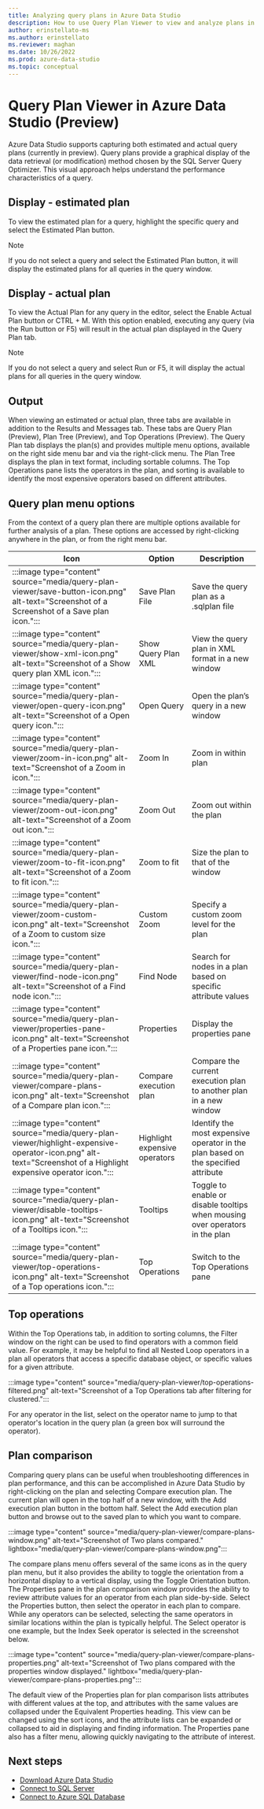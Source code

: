 ```yaml
---
title: Analyzing query plans in Azure Data Studio
description: How to use Query Plan Viewer to view and analyze plans in Azure Data Studio.
author: erinstellato-ms
ms.author: erinstellato
ms.reviewer: maghan
ms.date: 10/26/2022
ms.prod: azure-data-studio
ms.topic: conceptual
---
```


# Query Plan Viewer in Azure Data Studio (Preview)

Azure Data Studio supports capturing both estimated and actual query plans (currently in preview).  Query plans provide a graphical display of the data retrieval (or modification) method chosen by the SQL Server Query Optimizer.  This visual approach helps understand the performance characteristics of a query.

## Display - estimated plan

To view the estimated plan for a query, highlight the specific query and select the Estimated Plan button.

> [!NOTE]  
> If you do not select a query and select the Estimated Plan button, it will display the estimated plans for all queries in the query window.

## Display - actual plan

To view the Actual Plan for any query in the editor, select the Enable Actual Plan button or CTRL + M.  With this option enabled, executing any query (via the Run button or F5) will result in the actual plan displayed in the Query Plan tab.
> [!NOTE]  
> If you do not select a query and select Run or F5, it will display the actual plans for all queries in the query window.

## Output

When viewing an estimated or actual plan, three tabs are available in addition to the Results and Messages tab.  These tabs are Query Plan (Preview), Plan Tree (Preview), and Top Operations (Preview).  The Query Plan tab displays the plan(s) and provides multiple menu options, available on the right side menu bar and via the right-click menu.  The Plan Tree displays the plan in text format, including sortable columns.  The Top Operations pane lists the operators in the plan, and sorting is available to identify the most expensive operators based on different attributes.

## Query plan menu options

From the context of a query plan there are multiple options available for further analysis of a plan.  These options are accessed by right-clicking anywhere in the plan, or from the right menu bar.

   | Icon       | Option     | Description |
   | ------------ | ------------------ | ------------------------------------------------- |
   | :::image type="content" source="media/query-plan-viewer/save-button-icon.png" alt-text="Screenshot of a Screenshot of a Save plan icon."::: | Save Plan File | Save the query plan as a .sqlplan file |
   | :::image type="content" source="media/query-plan-viewer/show-xml-icon.png" alt-text="Screenshot of a Show query plan XML icon."::: | Show Query Plan XML | View the query plan in XML format in a new window |
   | :::image type="content" source="media/query-plan-viewer/open-query-icon.png" alt-text="Screenshot of a Open query icon."::: | Open Query | Open the plan’s query in a new window |
   | :::image type="content" source="media/query-plan-viewer/zoom-in-icon.png" alt-text="Screenshot of a Zoom in icon."::: | Zoom In | Zoom in within plan |
   | :::image type="content" source="media/query-plan-viewer/zoom-out-icon.png" alt-text="Screenshot of a Zoom out icon."::: | Zoom Out | Zoom out within the plan |
   | :::image type="content" source="media/query-plan-viewer/zoom-to-fit-icon.png" alt-text="Screenshot of a Zoom to fit icon."::: | Zoom to fit | Size the plan to that of the window |
   | :::image type="content" source="media/query-plan-viewer/zoom-custom-icon.png" alt-text="Screenshot of a Zoom to custom size icon."::: | Custom Zoom | Specify a custom zoom level for the plan |
   | :::image type="content" source="media/query-plan-viewer/find-node-icon.png" alt-text="Screenshot of a Find node icon.":::  | Find Node | Search for nodes in a plan based on specific attribute values |
   | :::image type="content" source="media/query-plan-viewer/properties-pane-icon.png" alt-text="Screenshot of a Properties pane icon.":::  | Properties | Display the properties pane |
   | :::image type="content" source="media/query-plan-viewer/compare-plans-icon.png" alt-text="Screenshot of a Compare plan icon.":::  | Compare execution plan | Compare the current execution plan to another plan in a new window |
   | :::image type="content" source="media/query-plan-viewer/highlight-expensive-operator-icon.png" alt-text="Screenshot of a Highlight expensive operator icon.":::  | Highlight expensive operators | Identify the most expensive operator in the plan based on the specified attribute |
   | :::image type="content" source="media/query-plan-viewer/disable-tooltips-icon.png" alt-text="Screenshot of a Tooltips icon.":::  | Tooltips | Toggle to enable or disable tooltips when mousing over operators in the plan |
   | :::image type="content" source="media/query-plan-viewer/top-operations-icon.png" alt-text="Screenshot of a Top operations icon.":::  | Top Operations | Switch to the Top Operations pane |

## Top operations

Within the Top Operations tab, in addition to sorting columns, the Filter window on the right can be used to find operators with a common field value.  For example, it may be helpful to find all Nested Loop operators in a plan all operators that access a specific database object, or specific values for a given attribute.

:::image type="content" source="media/query-plan-viewer/top-operations-filtered.png" alt-text="Screenshot of a Top Operations tab after filtering for clustered.":::

For any operator in the list, select on the operator name to jump to that operator's location in the query plan (a green box will surround the operator).

## Plan comparison

Comparing query plans can be useful when troubleshooting differences in plan performance, and this can be accomplished in Azure Data Studio by right-clicking on the plan and selecting Compare execution plan.  The current plan will open in the top half of a new window, with the Add execution plan button in the bottom half.  Select the Add execution plan button and browse out to the saved plan to which you want to compare.

   :::image type="content" source="media/query-plan-viewer/compare-plans-window.png" alt-text="Screenshot of Two plans compared." lightbox="media/query-plan-viewer/compare-plans-window.png":::

The compare plans menu offers several of the same icons as in the query plan menu, but it also provides the ability to toggle the orientation from a horizontal display to a vertical display, using the Toggle Orientation button.  The Properties pane in the plan comparison window provides the ability to review attribute values for an operator from each plan side-by-side.  Select the Properties button, then select the operator in each plan to compare.  While any operators can be selected, selecting the same operators in similar locations within the plan is typically helpful.  The Select operator is one example, but the Index Seek operator is selected in the screenshot below.

   :::image type="content" source="media/query-plan-viewer/compare-plans-properties.png" alt-text="Screenshot of Two plans compared with the properties window displayed." lightbox="media/query-plan-viewer/compare-plans-properties.png":::

The default view of the Properties plan for plan comparison lists attributes with different values at the top, and attributes with the same values are collapsed under the Equivalent Properties heading.  This view can be changed using the sort icons, and the attribute lists can be expanded or collapsed to aid in displaying and finding information.  The Properties pane also has a filter menu, allowing quickly navigating to the attribute of interest.

## Next steps

- [Download Azure Data Studio](./download-azure-data-studio.md)
- [Connect to SQL Server](./quickstart-sql-server.md)
- [Connect to Azure SQL Database](./quickstart-sql-database.md)
